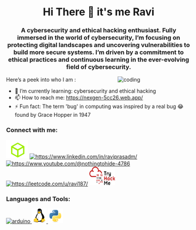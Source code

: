 <h1 align="center">Hi There 👋 it's me Ravi</h1>
<h3 align="center">A cybersecurity and ethical hacking enthusiast. Fully immersed in the world of cybersecurity, I’m focusing on protecting digital landscapes and uncovering vulnerabilities to build more secure systems. I’m driven by a commitment to ethical practices and continuous learning in the ever-evolving field of cybersecurity.</h3>
<img align = "right" alt = "coding" width = "200" src = "https://encrypted-tbn0.gstatic.com/images?q=tbn:ANd9GcTw2rELRoCVjSV7jEgnlvAmz4rdOaNRZq7sDpEPJlCsooKAmW_YphQYbx66V0l0YwzsP98&usqp=CAU">

Here’s a peek into who I am :

- 🌱 I’m currently learning: cybersecurity and ethical hacking 
- 📫 How to reach me: https://nexgen-5cc26.web.app/ 
- ⚡ Fun fact: The term 'bug' in computing was inspired by a real bug 😂  found by Grace Hopper in 1947

<h3 align="left">Connect with me:</h3>
<p align="left">
  <a href="https://app.hackthebox.com/home" target="_blank"> <img src="./assets/HTB.png" height="50" width="60"/></a>
<a href="https://linkedin.com/in/https://www.linkedin.com/in/raviprasadm/" target="blank"><img align="center" src="https://raw.githubusercontent.com/rahuldkjain/github-profile-readme-generator/master/src/images/icons/Social/linked-in-alt.svg" alt="https://www.linkedin.com/in/raviprasadm/" height="30" width="40" /></a>
<a href="https://www.youtube.com/c/https://www.youtube.com/@nothingtohide-4786" target="blank"><img align="center" src="https://raw.githubusercontent.com/rahuldkjain/github-profile-readme-generator/master/src/images/icons/Social/youtube.svg" alt="https://www.youtube.com/@nothingtohide-4786" height="30" width="40" /></a>
<a href="https://www.leetcode.com/https://leetcode.com/u/ravi187/" target="blank"><img align="center" src="https://raw.githubusercontent.com/rahuldkjain/github-profile-readme-generator/master/src/images/icons/Social/leet-code.svg" alt="https://leetcode.com/u/ravi187/" height="30" width="40" /></a>
  <a href="https://tryhackme.com/p/RAVI187" target="blank"> <img src="./assets/THMlogo.png" height="50" width="70"/></a>
</p>

<h3 align="left">Languages and Tools:</h3>
<p align="left"> <a href="https://www.arduino.cc/" target="_blank" rel="noreferrer"> <img src="https://cdn.worldvectorlogo.com/logos/arduino-1.svg" alt="arduino" width="40" height="40"/> </a> <a href="https://www.linux.org/" target="_blank" rel="noreferrer"> <img src="https://raw.githubusercontent.com/devicons/devicon/master/icons/linux/linux-original.svg" alt="linux" width="40" height="40"/> </a> <a href="https://www.python.org" target="_blank" rel="noreferrer"> <img src="https://raw.githubusercontent.com/devicons/devicon/master/icons/python/python-original.svg" alt="python" width="40" height="40"/> </a> </p>





